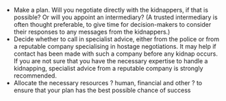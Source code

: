[Title]: # (Make a Plan)
[Difficulty]: # (Expert)
[Order]: # (15)

*   Make a plan. Will you negotiate directly with the kidnappers, if that is possible?  Or will you appoint an intermediary?  (A trusted intermediary is often thought preferable, to give time for decision-makers to consider their responses to any messages from the kidnappers.)
*   Decide whether to call in specialist advice, either from the police or from a reputable company specialising in hostage negotiations.  It may help if contact has been made with such a company before any kidnap occurs.  If you are not sure that you have the necessary expertise to handle a kidnapping, specialist advice from a reputable company is strongly recommended.
*   Allocate the necessary resources ? human, financial and other ? to ensure that your plan has the best possible chance of success